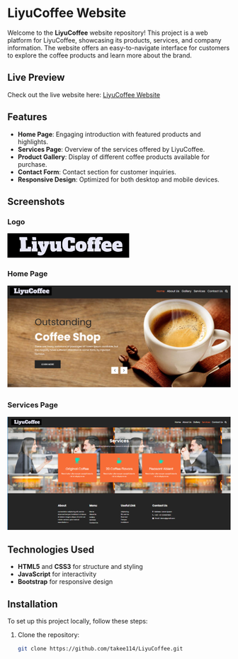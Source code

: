 # LiyuCoffee Website

Welcome to the **LiyuCoffee** website repository! This project is a web platform for LiyuCoffee, showcasing its products, services, and company information. The website offers an easy-to-navigate interface for customers to explore the coffee products and learn more about the brand.
## Live Preview

Check out the live website here: [LiyuCoffee Website](https://liyu-coffee.vercel.app)

## Features

- **Home Page**: Engaging introduction with featured products and highlights.
- **Services Page**: Overview of the services offered by LiyuCoffee.
- **Product Gallery**: Display of different coffee products available for purchase.
- **Contact Form**: Contact section for customer inquiries.
- **Responsive Design**: Optimized for both desktop and mobile devices.

## Screenshots

### Logo
![LiyuCoffee Logo](images/logo.png)

### Home Page
![Home Page](images/home_screenshot.png)

### Services Page
![Services Page](images/services_screenshot.png)

## Technologies Used

- **HTML5** and **CSS3** for structure and styling
- **JavaScript** for interactivity
- **Bootstrap** for responsive design

## Installation

To set up this project locally, follow these steps:

1. Clone the repository:
   ```bash
   git clone https://github.com/takee114/LiyuCoffee.git
